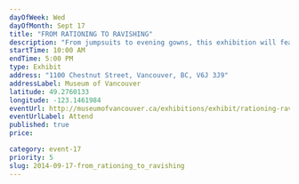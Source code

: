 ```yaml
---
dayOfWeek: Wed
dayOfMonth: Sept 17
title: "FROM RATIONING TO RAVISHING"
description: "From jumpsuits to evening gowns, this exhibition will feature rare examples of haute couture and Vancouver-made clothing and accessories that reflect how WWII changed society."
startTime: 10:00 AM
endTime: 5:00 PM
type: Exhibit
address: "1100 Chestnut Street, Vancouver, BC, V6J 3J9"
addressLabel: Museum of Vancouver
latitude: 49.2760133
longitude: -123.1461984
eventUrl: http://museumofvancouver.ca/exhibitions/exhibit/rationing-ravishing
eventUrlLabel: Attend
published: true
price: 

category: event-17
priority: 5
slug: 2014-09-17-from_rationing_to_ravishing
---
```

